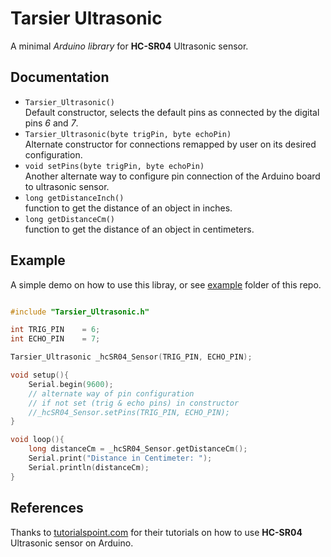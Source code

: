 # Tarsier Ultrasonic

A minimal *Arduino library* for **HC-SR04** Ultrasonic sensor.

## Documentation

- `Tarsier_Ultrasonic()` <br> Default constructor, selects the
  default pins as connected by the digital pins *6* and *7*.
- `Tarsier_Ultrasonic(byte trigPin, byte echoPin)` <br>
  Alternate constructor for connections remapped by user on its desired configuration.
- `void setPins(byte trigPin, byte echoPin)` <br> Another alternate way to configure pin connection of the Arduino board to ultrasonic sensor.
- `long getDistanceInch()` <br> function to get the distance of an object in inches.
- `long getDistanceCm()` <br> function to get the distance of an object in centimeters.

## Example
A simple demo on how to use this libray, or see [example](https://github.com/Tarsier-Marianz/Tarsier_Ultrasonic/tree/master/examples) folder of this repo.
```c++

#include "Tarsier_Ultrasonic.h"

int TRIG_PIN    = 6;
int ECHO_PIN    = 7;

Tarsier_Ultrasonic _hcSR04_Sensor(TRIG_PIN, ECHO_PIN);

void setup(){
    Serial.begin(9600);
    // alternate way of pin configuration
    // if not set (trig & echo pins) in constructor
    //_hcSR04_Sensor.setPins(TRIG_PIN, ECHO_PIN);
}

void loop(){
    long distanceCm = _hcSR04_Sensor.getDistanceCm();
    Serial.print("Distance in Centimeter: ");
    Serial.println(distanceCm);
}

```

## References
Thanks to [tutorialspoint.com](https://www.tutorialspoint.com/arduino/arduino_ultrasonic_sensor.htm) for their tutorials on how to use **HC-SR04** Ultrasonic sensor on Arduino.
